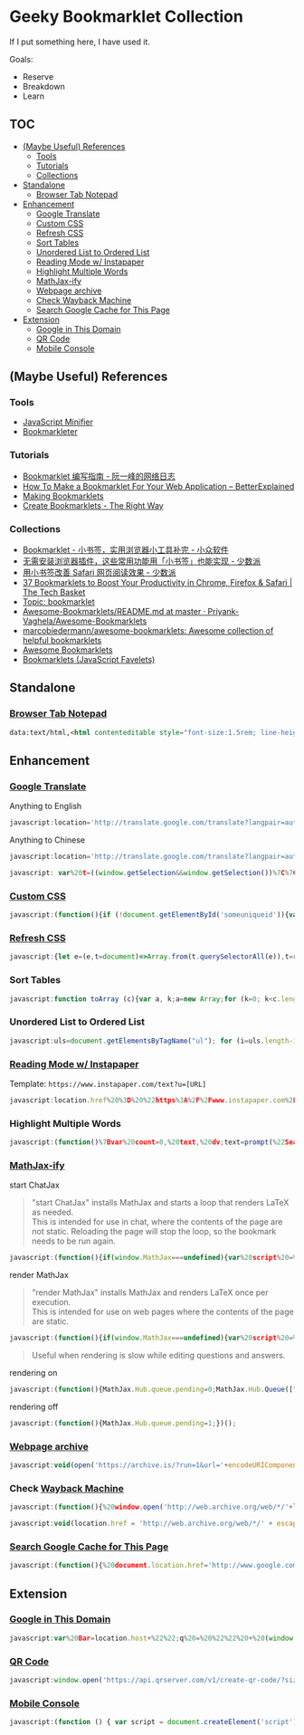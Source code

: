 # Geeky Bookmarklet Collection

If I put something here, I have used it.

Goals:

- Reserve
- Breakdown
- Learn

## TOC

<!-- MarkdownTOC -->

- [\(Maybe Useful\) References](#maybe-useful-references)
    - [Tools](#tools)
    - [Tutorials](#tutorials)
    - [Collections](#collections)
- [Standalone](#standalone)
    - [Browser Tab Notepad](#browser-tab-notepad)
- [Enhancement](#enhancement)
    - [Google Translate](#google-translate)
    - [Custom CSS](#custom-css)
    - [Refresh CSS](#refresh-css)
    - [Sort Tables](#sort-tables)
    - [Unordered List to Ordered List](#unordered-list-to-ordered-list)
    - [Reading Mode w/ Instapaper](#reading-mode-w-instapaper)
    - [Highlight Multiple Words](#highlight-multiple-words)
    - [MathJax-ify](#mathjax-ify)
    - [Webpage archive](#webpage-archive)
    - [Check Wayback Machine](#check-wayback-machine)
    - [Search Google Cache for This Page](#search-google-cache-for-this-page)
- [Extension](#extension)
    - [Google in This Domain](#google-in-this-domain)
    - [QR Code](#qr-code)
    - [Mobile Console](#mobile-console)

<!-- /MarkdownTOC -->

## (Maybe Useful) References

### Tools

- [JavaScript Minifier](https://javascript-minifier.com/)
- [Bookmarkleter](https://chriszarate.github.io/bookmarkleter/)

### Tutorials

- [Bookmarklet 编写指南 \- 阮一峰的网络日志](http://www.ruanyifeng.com/blog/2011/06/a_guide_for_writing_bookmarklet.html)
- [How To Make a Bookmarklet For Your Web Application – BetterExplained](https://betterexplained.com/articles/how-to-make-a-bookmarklet-for-your-web-application/)
- [Making Bookmarklets](https://gist.github.com/caseywatts/c0cec1f89ccdb8b469b1)
- [Create Bookmarklets \- The Right Way](https://code.tutsplus.com/tutorials/create-bookmarklets-the-right-way--net-18154)

### Collections

- [Bookmarklet \- 小书签，实用浏览器小工具补完 - 小众软件](https://www.appinn.com/bookmarklet/)
- [无需安装浏览器插件，这些常用功能用「小书签」也能实现 - 少数派](https://sspai.com/post/45662)
- [用小书签改善 Safari 网页阅读效果 - 少数派](https://sspai.com/post/52286)
- [37 Bookmarklets to Boost Your Productivity in Chrome, Firefox & Safari \| The Tech Basket](https://www.thetechbasket.com/internet/most-useful-bookmarklets/1398/)
- [Topic: bookmarklet](https://github.com/topics/bookmarklet)
- [Awesome\-Bookmarklets/README\.md at master · Priyank\-Vaghela/Awesome\-Bookmarklets](https://github.com/Priyank-Vaghela/Awesome-Bookmarklets/blob/master/README.md)
- [marcobiedermann/awesome\-bookmarklets: Awesome collection of helpful bookmarklets](https://github.com/marcobiedermann/awesome-bookmarklets)
- [Awesome Bookmarklets](https://codepen.io/thesturs/pen/xbRomP)
- [Bookmarklets \(JavaScript Favelets\)](http://dmcritchie.mvps.org/ie/bookmarklets.htm)

## Standalone

### [Browser Tab Notepad](https://gist.github.com/loikein/24692da5ef45242a469dbf316b016c48#file-browser-tab-notepad-html)

```html
data:text/html,<html contenteditable style="font-size:1.5rem; line-height:1.4; max-width:60rem; margin:0 auto; padding:4rem;" spellcheck="false"><script>document.documentElement.focus();</script><title>Text Editor</title>
```

## Enhancement

### [Google Translate](https://translate.google.com/)

Anything to English

```js
javascript:location='http://translate.google.com/translate?langpair=auto|en&u='+encodeURIComponent(location)
```

Anything to Chinese

```js
javascript:location='http://translate.google.com/translate?langpair=auto|zh&u='+encodeURIComponent(location)
```

```js
javascript: var%20t=((window.getSelection&&window.getSelection())%7C%7C(document.getSelection&&document.getSelection())%7C%7C(document.selection&&document.selection.createRange&&document.selection.createRange().text)); var%20e=(document.charset%7C%7Cdocument.characterSet);if(t!='')%7Blocation.href='http://translate.google.com/?text='+t+'&hl=zh-CN&langpair=auto%7Czh-CN&tbb=1&ie='+e; %7Delse%7Blocation.href='http://translate.google.com/translate?u='+encodeURIComponent(location.href)+'&hl=zh-CN&langpair=auto%7Czh-CN&tbb=1&ie='+e;%7D;
```

### [Custom CSS](http://juicystudio.com/article/accessible-stylesheet-bookmarklet.php)

```js
javascript:(function(){if (!document.getElementById('someuniqueid')){var objHead = document.getElementsByTagName('head'); if (objHead[0]){if (document.createElementNS && objHead[0].tagName == 'head') var objCSS = objHead[0].appendChild(document.createElementNS('http://www.w3.org/1999/xhtml', 'link')); else var objCSS = objHead[0].appendChild(document.createElement('link')); objCSS.id = 'someuniqueid'; objCSS.rel = 'stylesheet'; objCSS.href = 'http://juicystudio.com/css/bm.css'; objCSS.type = 'text/css';}}})()
```

### [Refresh CSS](https://lea.verou.me/2018/09/refresh-css-bookmarklet-v2/)

```js
javascript:{let e=(e,t=document)=>Array.from(t.querySelectorAll(e)),t=r=>{for(let t of e('link[rel=stylesheet][href]',r)){let e=new URL(t.href);e.searchParams.set('forceReload',Date.now()),t.href=e}for(let o of e('iframe',r))o.contentDocument&&t(o.contentDocument)};t()}
```

### Sort Tables

```js
javascript:function toArray (c){var a, k;a=new Array;for (k=0; k<c.length; ++k)a[k]=c[k];return a;}function insAtTop(par,child){if(par.childNodes.length) par.insertBefore(child, par.childNodes[0]);else par.appendChild(child);}function countCols(tab){var nCols, i;nCols=0;for(i=0;i<tab.rows.length;++i)if(tab.rows[i].cells.length>nCols)nCols=tab.rows[i].cells.length;return nCols;}function makeHeaderLink(tableNo, colNo, ord){var link;link=document.createElement('a');link.href='javascript:sortTable('+tableNo+','+colNo+','+ord+');';link.appendChild(document.createTextNode((ord>0)?'a':'d'));return link;}function makeHeader(tableNo,nCols){var header, headerCell, i;header=document.createElement('tr');for(i=0;i<nCols;++i){headerCell=document.createElement('td');headerCell.appendChild(makeHeaderLink(tableNo,i,1));headerCell.appendChild(document.createTextNode('/'));headerCell.appendChild(makeHeaderLink(tableNo,i,-1));header.appendChild(headerCell);}return header;}g_tables=toArray(document.getElementsByTagName('table'));if(!g_tables.length) alert("This page doesn't contain any tables.");(function(){var j, thead;for(j=0;j<g_tables.length;++j){thead=g_tables[j].createTHead();insAtTop(thead, makeHeader(j,countCols(g_tables[j])))}}) ();function compareRows(a,b){if(a.sortKey==b.sortKey)return 0;return (a.sortKey < b.sortKey) ? g_order : -g_order;}function sortTable(tableNo, colNo, ord){var table, rows, nR, bs, i, j, temp;g_order=ord;g_colNo=colNo;table=g_tables[tableNo];rows=new Array();nR=0;bs=table.tBodies;for(i=0; i<bs.length; ++i)for(j=0; j<bs[i].rows.length; ++j){rows[nR]=bs[i].rows[j];temp=rows[nR].cells[g_colNo];if(temp) rows[nR].sortKey=temp.innerHTML;else rows[nR].sortKey="";++nR;}rows.sort(compareRows);for (i=0; i < rows.length; ++i)insAtTop(table.tBodies[0], rows[i]);}
```

### Unordered List to Ordered List

```js
javascript:uls=document.getElementsByTagName("ul"); for (i=uls.length-1; i>=0; --i) { oldul = uls[i]; newol = document.createElement("ol"); for(j=0;j<oldul.childNodes.length;++j) newol.appendChild(oldul.childNodes[j].cloneNode(true)); oldul.parentNode.replaceChild(newol, oldul); } void 0
```

### [Reading Mode w/ Instapaper](https://www.instapaper.com)

Template: `https://www.instapaper.com/text?u=[URL]`

```js
javascript:location.href%20%3D%20%22https%3A%2F%2Fwww.instapaper.com%2Ftext%3Fu%3D%22%20%2B%20encodeURIComponent(location.href)%3B
```

### Highlight Multiple Words

```js
javascript:(function()%7Bvar%20count=0,%20text,%20dv;text=prompt(%22Search%20phrase:%22,%20%22%22);if(text==null%20%7C%7C%20text.length==0)return;hlColor=prompt(%22Color:%22,%20%22yellow%22);dv=document.defaultView;function%20searchWithinNode(node,%20te,%20len)%7Bvar%20pos,%20skip,%20spannode,%20middlebit,%20endbit,%20middleclone;skip=0;if(%20node.nodeType==3%20)%7Bpos=node.data.toUpperCase().indexOf(te);if(pos%3E=0)%7Bspannode=document.createElement(%22SPAN%22);spannode.style.backgroundColor=%20hlColor;middlebit=node.splitText(pos);endbit=middlebit.splitText(len);middleclone=middlebit.cloneNode(true);spannode.appendChild(middleclone);middlebit.parentNode.replaceChild(spannode,middlebit);++count;skip=1;%7D%7Delse%20if(%20node.nodeType==1&&%20node.childNodes%20&&%20node.tagName.toUpperCase()!=%22SCRIPT%22%20&&%20node.tagName.toUpperCase!=%22STYLE%22)%7Bfor%20(var%20child=0;%20child%20%3C%20node.childNodes.length;%20++child)%7Bchild=child+searchWithinNode(node.childNodes%5Bchild%5D,%20te,%20len);%7D%7Dreturn%20skip;%7Dwindow.status=%22Searching%20for%20'%22+text+%22'...%22;searchWithinNode(document.body,%20text.toUpperCase(),%20text.length);window.status=%22Found%20%22+count+%22%20occurrence%22+(count==1?%22%22:%22s%22)+%22%20of%20'%22+text+%22'.%22;%7D)();
```

### [MathJax-ify](https://www.math.ucla.edu/~robjohn/math/mathjax.html)

start ChatJax

> "start ChatJax" installs MathJax and starts a loop that renders LaTeX as needed.  
> This is intended for use in chat, where the contents of the page are not static. 
> Reloading the page will stop the loop, so the bookmark needs to be run again. 

```js
javascript:(function(){if(window.MathJax===undefined){var%20script%20=%20document.createElement("script");script.type%20=%20"text/javascript";script.src%20=%20"https://cdnjs.cloudflare.com/ajax/libs/mathjax/2.7.1/MathJax.js?config=TeX-AMS_HTML";var%20config%20=%20%27MathJax.Hub.Config({%27%20+%20%27extensions:%20["tex2jax.js"],%27%20+%20%27tex2jax:%20{%20inlineMath:%20[["$","$"],["\\\\\\\\\\\\(","\\\\\\\\\\\\)"]],%20displayMath:%20[["$$","$$"],["\\\\[","\\\\]"]],%20processEscapes:%20true%20},%27%20+%20%27jax:%20["input/TeX","output/HTML-CSS"]%27%20+%20%27});%27%20+%20%27MathJax.Hub.Startup.onload();%27;if%20(window.opera)%20{script.innerHTML%20=%20config}%20else%20{script.text%20=%20config}%20document.getElementsByTagName("head")[0].appendChild(script);(doChatJax=function(){window.setTimeout(doChatJax,1000);MathJax.Hub.Queue(["Typeset",MathJax.Hub]);})();}else{MathJax.Hub.Queue(["Typeset",MathJax.Hub]);}})();
```

render MathJax

> "render MathJax" installs MathJax and renders LaTeX once per execution.  
> This is intended for use on web pages where the contents of the page are static. 

```js
javascript:(function(){if(window.MathJax===undefined){var%20script%20=%20document.createElement("script");script.type%20=%20"text/javascript";script.src%20=%20"https://cdnjs.cloudflare.com/ajax/libs/mathjax/2.7.1/MathJax.js?config=TeX-AMS_HTML";var%20config%20=%20%27MathJax.Hub.Config({%27%20+%20%27extensions:%20["tex2jax.js"],%27%20+%20%27tex2jax:%20{%20inlineMath:%20[["$","$"],["\\\\\\\\\\\\(","\\\\\\\\\\\\)"]],%20displayMath:%20[["$$","$$"],["\\\\[","\\\\]"]],%20processEscapes:%20true%20},%27%20+%20%27jax:%20["input/TeX","output/HTML-CSS"]%27%20+%20%27});%27%20+%20%27MathJax.Hub.Startup.onload();%27;if%20(window.opera)%20{script.innerHTML%20=%20config}%20else%20{script.text%20=%20config}%20document.getElementsByTagName("head")[0].appendChild(script);}else{MathJax.Hub.Queue(["Typeset",MathJax.Hub]);}})();
```

> Useful when rendering is slow while editing questions and answers. 

rendering on

```js
javascript:(function(){MathJax.Hub.queue.pending=0;MathJax.Hub.Queue(["Typeset",MathJax.Hub,"wmd-preview"]);})();
```

rendering off

```js
javascript:(function(){MathJax.Hub.queue.pending=1;})();
```

### [Webpage archive](https://archive.is/)

```js
javascript:void(open('https://archive.is/?run=1&url='+encodeURIComponent(document.location)))
```

### Check [Wayback Machine](http://web.archive.org/)

```js
javascript:(function(){%20window.open('http://web.archive.org/web/*/'+location.host)})();
```

```js
javascript:void(location.href = 'http://web.archive.org/web/*/' + escape(location.href));
```

### [Search Google Cache for This Page](https://www.google.com/)

```js
javascript:(function(){%20document.location.href='http://www.google.com/search?q=cache:'+escape(document.location.href)%20})();
```


## Extension

### [Google in This Domain](https://www.google.com/)

```js
javascript:var%20Bar=location.host+%22%22;q%20=%20%22%22%20+%20(window.getSelection%20?%20window.getSelection()%20:%20document.getSelection%20?%20document.getSelection()%20:%20document.selection.createRange().text);%20if%20(!q)%20q%20=%20prompt(%22\u8BF7\u8F93\u5165\u641C\u7D22\u7684\u5173\u952E\u8BCD:%22,%20%22%22);%20if%20(q!=null)%20{var%20qlocation=%22%20%22;qlocation=('http://www.google.com/search?num=30&hl=zh-CN&newwindow=1&q='+q+'&sitesearch='+Bar+'');window.open(qlocation);}%20void%200
```

### [QR Code](http://goqr.me/)

```js
javascript:window.open('https://api.qrserver.com/v1/create-qr-code/?size=150x150&data='%20+%20decodeURIComponent(location.href));void(0);
```

### [Mobile Console](https://github.com/liriliri/eruda)

```js
javascript:(function () { var script = document.createElement('script'); script.src="//cdn.jsdelivr.net/npm/eruda"; document.body.appendChild(script); script.onload = function () { eruda.init() } })();
```
